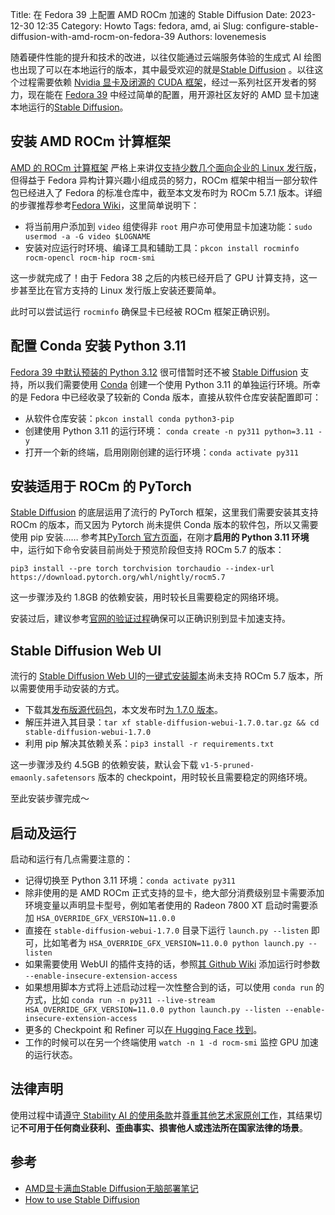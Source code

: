 Title: 在 Fedora 39 上配置 AMD ROCm 加速的 Stable Diffusion
Date: 2023-12-30 12:35
Category: Howto
Tags: fedora, amd, ai
Slug: configure-stable-diffusion-with-amd-rocm-on-fedora-39
Authors: lovenemesis

随着硬件性能的提升和技术的改进，以往仅能通过云端服务体验的生成式 AI 绘图也出现了可以在本地运行的版本，其中最受欢迎的就是[Stable Diffusion](https://stability.ai/stable-image) 。以往这个过程需要依赖 [Nvidia 显卡及闭源的 CUDA 框架](https://developer.nvidia.com/cuda-toolkit)，经过一系列社区开发者的努力，现在能在 [Fedora 39](https://fedoramagazine.org/announcing-fedora-linux-39/) 中经过简单的配置，用开源社区友好的 AMD 显卡加速本地运行的[Stable Diffusion](https://stability.ai/stable-image)。

## 安装 AMD ROCm 计算框架 ##

[AMD 的 ROCm 计算框架](https://www.amd.com/en/products/software/rocm.html) 严格上来讲[仅支持少数几个面向企业的 Linux 发行版](https://rocm.docs.amd.com/projects/install-on-linux/en/latest/tutorial/quick-start.html)，但得益于 Fedora 异构计算兴趣小组成员的努力，ROCm 框架中相当一部分软件包已经进入了 Fedora 的标准仓库中，截至本文发布时为 ROCm 5.7.1 版本。详细的步骤推荐参考[Fedora Wiki](https://fedoraproject.org/wiki/SIGs/HC)，这里简单说明下：

* 将当前用户添加到 `video` 组使得非 `root` 用户亦可使用显卡加速功能：`sudo usermod -a -G video $LOGNAME`
* 安装对应运行时环境、编译工具和辅助工具：`pkcon install rocminfo rocm-opencl rocm-hip rocm-smi`

这一步就完成了！由于 Fedora 38 之后的内核已经开启了 GPU 计算支持，这一步甚至比在官方支持的 Linux 发行版上安装还要简单。

此时可以尝试运行 `rocminfo` 确保显卡已经被 ROCm 框架正确识别。 

## 配置 Conda 安装 Python 3.11 ##

[Fedora 39 中默认预装的 Python 3.12](https://fedoraproject.org/wiki/Changes/Python3.12) 很可惜暂时还不被 [Stable Diffusion](https://stability.ai/stable-image) 支持，所以我们需要使用 [Conda](https://conda.io/) 创建一个使用 Python 3.11 的单独运行环境。所幸的是 Fedora 中已经收录了较新的 Conda 版本，直接从软件仓库安装配置即可：

* 从软件仓库安装：`pkcon install conda python3-pip`
* 创建使用 Python 3.11 的运行环境： `conda create -n py311 python=3.11 -y`
* 打开一个新的终端，启用刚刚创建的运行环境：`conda activate py311`

## 安装适用于 ROCm 的 PyTorch ##

[Stable Diffusion](https://stability.ai/stable-image) 的底层运用了流行的 PyTorch 框架，这里我们需要安装其支持 ROCm 的版本，而又因为 Pytorch 尚未提供 Conda 版本的软件包，所以又需要使用 pip 安装…… 参考其[PyTorch 官方页面](https://pytorch.org/get-started/locally/)，在刚才**启用的 Python 3.11 环境**中，运行如下命令安装目前尚处于预览阶段但支持 ROCm 5.7 的版本：

`pip3 install --pre torch torchvision torchaudio --index-url https://download.pytorch.org/whl/nightly/rocm5.7`

这一步骤涉及约 1.8GB 的依赖安装，用时较长且需要稳定的网络环境。

安装过后，建议参考[官网的验证过程](https://pytorch.org/get-started/locally/#linux-verification)确保可以正确识别到显卡加速支持。

## Stable Diffusion Web UI ##

流行的 [Stable Diffusion Web UI](https://github.com/AUTOMATIC1111/stable-diffusion-webui)的[一键式安装脚本](https://github.com/AUTOMATIC1111/stable-diffusion-webui/wiki/Install-and-Run-on-AMD-GPUs)尚未支持 ROCm 5.7 版本，所以需要使用手动安装的方式。

* 下载其[发布版源代码包](https://github.com/AUTOMATIC1111/stable-diffusion-webui/releases)，本文发布时[为 1.7.0 版本](https://github.com/AUTOMATIC1111/stable-diffusion-webui/releases/tag/v1.7.0)。
* 解压并进入其目录：`tar xf stable-diffusion-webui-1.7.0.tar.gz && cd stable-diffusion-webui-1.7.0`
* 利用 pip 解决其依赖关系：`pip3 install -r requirements.txt`

这一步骤涉及约 4.5GB 的依赖安装，默认会下载 `v1-5-pruned-emaonly.safetensors` 版本的 checkpoint，用时较长且需要稳定的网络环境。

至此安装步骤完成～

## 启动及运行 ##

启动和运行有几点需要注意的：

* 记得切换至 Python 3.11 环境：`conda activate py311`
* 除非使用的是 AMD ROCm 正式支持的显卡，绝大部分消费级别显卡需要添加环境变量以声明显卡型号，例如笔者使用的 Radeon 7800 XT 启动时需要添加 `HSA_OVERRIDE_GFX_VERSION=11.0.0`
* 直接在 `stable-diffusion-webui-1.7.0` 目录下运行 `launch.py --listen` 即可，比如笔者为 `HSA_OVERRIDE_GFX_VERSION=11.0.0 python launch.py --listen`
* 如果需要使用 WebUI 的插件支持的话，参照[其 Github Wiki](https://github.com/AUTOMATIC1111/stable-diffusion-webui/wiki/Extensions) 添加运行时参数 `--enable-insecure-extension-access`
* 如果想用脚本方式将上述启动过程一次性整合到的话，可以使用 `conda run` 的方式，比如 `conda run -n py311 --live-stream HSA_OVERRIDE_GFX_VERSION=11.0.0 python launch.py --listen --enable-insecure-extension-access`
* 更多的 Checkpoint 和 Refiner 可以[在 Hugging Face 找到](https://huggingface.co/stabilityai)。
* 工作的时候可以在另一个终端使用 `watch -n 1 -d rocm-smi` 监控 GPU 加速的运行状态。

## 法律声明 ##

使用过程中请[遵守 Stability AI 的使用条款](https://stability.ai/use-policy)并[尊重其他艺术家原创工作](https://stability.ai/s/Grassroots-innovation-in-open-models-suggested-amendments-to-the-AI-Act.pdf)，其结果切记**不可用于任何商业获利、歪曲事实、损害他人或违法所在国家法律的场景**。

## 参考 ##

* [AMD显卡满血Stable Diffusion无脑部署笔记](https://zhuanlan.zhihu.com/p/656480759)
* [How to use Stable Diffusion](https://stable-diffusion-art.com/beginners-guide/)

